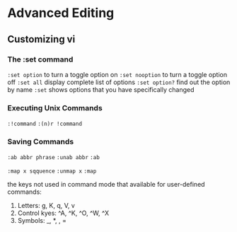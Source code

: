 Advanced Editing
===

## Customizing vi

### The :set command
``:set option`` to turn a toggle option on
``:set nooption`` to turn a toggle option off
``:set all`` display complete list of options
``:set option?`` find out the option by name
``:set`` shows options that you have specifically changed

### Executing Unix Commands
``:!command``
``:(n)r !command`` 

### Saving Commands
``:ab abbr phrase``
``:unab abbr``
``:ab``

``:map x sqquence``
``:unmap x``
``:map``

the keys not used in command mode that available for user-defined commands:
1. Letters: g, K, q, V, v
2. Control kyes: ^A, ^K, ^O, ^W, ^X
3. Symbols: _, *, \, =

